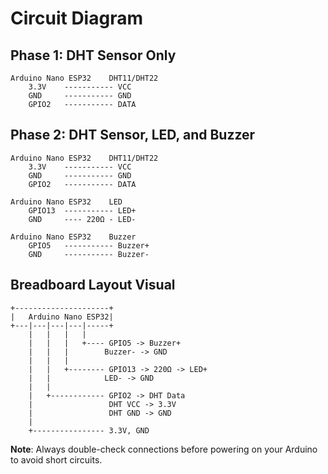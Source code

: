 # Circuit Diagram

## Phase 1: DHT Sensor Only
```
Arduino Nano ESP32    DHT11/DHT22
    3.3V    ----------- VCC
    GND     ----------- GND
    GPIO2   ----------- DATA
```

## Phase 2: DHT Sensor, LED, and Buzzer
```
Arduino Nano ESP32    DHT11/DHT22
    3.3V    ----------- VCC
    GND     ----------- GND
    GPIO2   ----------- DATA

Arduino Nano ESP32    LED
    GPIO13  ----------- LED+ 
    GND     ---- 220Ω - LED-

Arduino Nano ESP32    Buzzer
    GPIO5   ----------- Buzzer+
    GND     ----------- Buzzer-
```

## Breadboard Layout Visual
```
+---------------------+
|   Arduino Nano ESP32|
+---|---|---|---|-----+
    |   |   |   |
    |   |   |   +---- GPIO5 -> Buzzer+
    |   |   |        Buzzer- -> GND
    |   |   |
    |   |   +-------- GPIO13 -> 220Ω -> LED+ 
    |   |            LED- -> GND
    |   |
    |   +------------ GPIO2 -> DHT Data
    |                 DHT VCC -> 3.3V
    |                 DHT GND -> GND
    |
    +---------------- 3.3V, GND
```

**Note**: Always double-check connections before powering on your Arduino to avoid short circuits. 